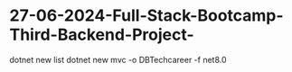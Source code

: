 # 27-06-2024-Full-Stack-Bootcamp-Third-Backend-Project-

dotnet new list
dotnet new mvc -o DBTechcareer -f net8.0
